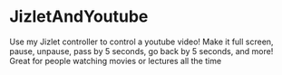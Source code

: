 # JizletAndYoutube
Use my Jizlet controller to control a youtube video! Make it full screen, pause, unpause, pass by 5 seconds, go back by 5 seconds, and more! Great for people watching movies or lectures all the time
